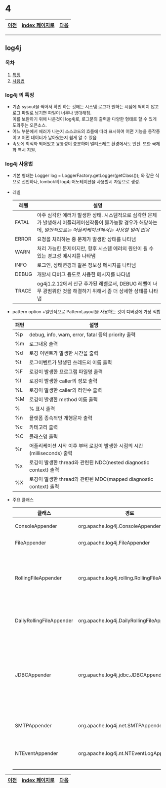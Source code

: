 # 4

[이전](./03.md)|[index 페이지로](./00index.md) |[다음](./05.md)
----|----|----
<hr>

## log4j

### 목차
1. [특징](#log4j-의-특징)
1. [사용법](#log4j-사용법)

### log4j 의 특징

  - 기존 sysout을 찍어서 확인 하는 것에는 시스템 로그가 원하는 시점에 찍히지 않고 로그 파일로 남기면 파일이 너무나 방대해짐.  
  이를 보완하기 위해 나온것이 log4j로, 로그문의 출력을 다양한 형태로 할 수 있게 도와주는 오픈소스.
  - 어느 부분에서 에러가 나는지 소스코드의 흐름에 따라 표시하여 어떤 기능을 동작중이고 어떤 데이터가 날아왔는지 쉽게 알 수 있음
  - 속도에 최적화 되어있고 융통성이 충분하며 멀티스레드 환경에서도 안전. 또한 국제화 역시 지원.
  
### log4j 사용법 

- 기본 형태는  Logger log = LoggerFactory.getLogger(getClass()); 와 같은 식으로 선언하나, lombok의 log4j 어노테이션을 사용할시
자동으로 생성.
- 레벨
  
  
  |레벨|설명|
  |---|---|
  | FATAL|아주 심각한 에러가 발생한 상태. 시스템적으로 심각한 문제가 발생해서 어플리케이션작동이 불가능할 경우가 해당하는데, *일반적으로는 어플리케이션에서는 사용할 일이 없음*|
  | ERROR|요청을 처리하는 중 문제가 발생한 상태를 나타냄|
  | WARN |처리 가능한 문제이지만, 향후 시스템 에러의 원인이 될 수 있는 경고성 메시지를 나타냄|
  | INFO |로그인, 상태변경과 같은 정보성 메시지를 나타냄|
  | DEBUG|개발시 디버그 용도로 사용한 메시지를 나타냄|
  | TRACE|og4j1.2.12에서 신규 추가된 레벨로서, DEBUG 레벨이 너무 광범위한 것을 해결하기 위해서 좀 더 상세한 상태를 나타냄|

- pattern option
    +일반적으로 PatternLayout을 사용하는 것이 디버깅에 가장 적합
  
  
  
  |패턴|설명|
  |---|---|
  | %p| debug, info, warn, error, fatal 등의 priority 출력|
  | %m| 로그내용 출력|
  | %d| 로깅 이벤트가 발생한 시간을 출력|
  | %t| 로그이벤트가 발생된 쓰레드의 이름 출력|
  | %F| 로깅이 발생한 프로그램 파일명 출력|
  | %l| 로깅이 발생한 caller의 정보 출력|
  | %L| 로깅이 발생한 caller의 라인수 출력|
  | %M| 로깅이 발생한 method 이름 출력|
  | % | % 표시 출력|
  | %n| 플랫폼 종속적인 개행문자 출력|
  | %c| 카테고리 출력|
  | %C| 클래스명 출력|
  | %r| 어플리케이션 시작 이후 부터 로깅이 발생한 시점의 시간(milliseconds) 출력|
  | %x| 로깅이 발생한 thread와 관련된 NDC(nested diagnostic context) 출력|
  | %X| 로깅이 발생한 thread와 관련된 MDC(mapped diagnostic context) 출력|
 
- 주요 클래스

  | 클래스| 경로|기능|
  |---|---|---| 
  |ConsoleAppender| org.apache.log4j.ConsoleAppender| 콘솔에 로그 메시지 출력|
  | FileAppender| org.apache.log4j.FileAppender| 파일에 로그 메시지 기록|
  | RollingFileAppender| org.apache.log4j.rolling.RollingFileAppender| 파일 크기가 일정 수준 이상이 되면 기존 파일을 백업파일로 바꾸고 처음부터 기록|
  | DailyRollingFileAppender| org.apache.log4j.DailyRollingFileAppender| 일정 기간  단위로 로그 파일을 생성하고 기록|
  | JDBCAppender| org.apache.log4j.jdbc.JDBCAppender| DB에 로그를 출력. 하위에 Driver, URL, User, Password, Sql과 같은 parameter를 정의할 수 있음|
  | SMTPAppender|org.apache.log4j.net.SMTPAppender| 로그 메시지를 이메일로 전송|
  | NTEventAppender|org.apache.log4j.nt.NTEventLogAppender| 윈도우 시스템 이벤트 로그로 메시지 전송|
  
[이전](./03.md)|[index 페이지로](./00index.md) |[다음](./05.md)
---|---|---
